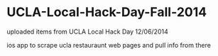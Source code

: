 UCLA-Local-Hack-Day-Fall-2014
=============================
uploaded items from UCLA Local Hack Day 12/06/2014

ios app to scrape ucla restauraunt web pages and pull info from there
